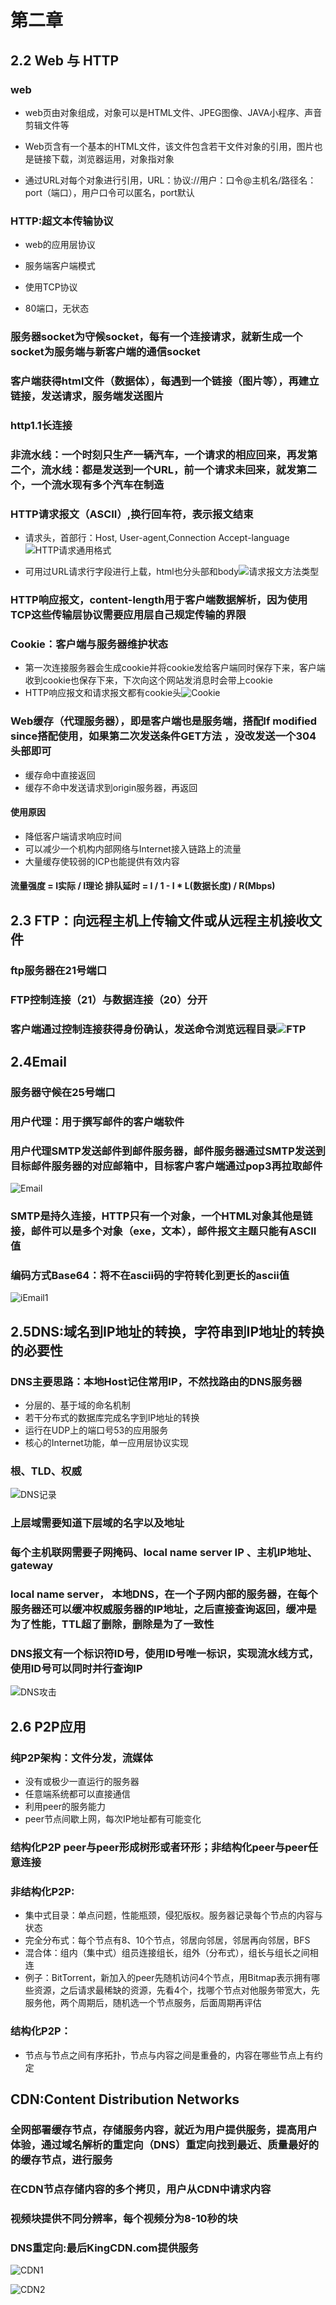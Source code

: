 # 第二章

## 2.2 Web 与 HTTP

### web

+ web页由对象组成，对象可以是HTML文件、JPEG图像、JAVA小程序、声音剪辑文件等

+ Web页含有一个基本的HTML文件，该文件包含若干文件对象的引用，图片也是链接下载，浏览器运用，对象指对象

+ 通过URL对每个对象进行引用，URL：协议://用户：口令@主机名/路径名：port（端口），用户口令可以匿名，port默认

### HTTP:超文本传输协议

+ web的应用层协议

+ 服务端客户端模式

+ 使用TCP协议

+ 80端口，无状态

### 服务器socket为守候socket，每有一个连接请求，就新生成一个socket为服务端与新客户端的通信socket

### 客户端获得html文件（数据体），每遇到一个链接（图片等），再建立链接，发送请求，服务端发送图片

### http1.1长连接

### 非流水线：一个时刻只生产一辆汽车，一个请求的相应回来，再发第二个，流水线：都是发送到一个URL，前一个请求未回来，就发第二个，一个流水现有多个汽车在制造

### HTTP请求报文（ASCII）,换行回车符，表示报文结束

+ 请求头，首部行：Host, User-agent,Connection Accept-language ![HTTP请求通用格式](Picture\HTTP请求通用格式.png)

+ 可用过URL请求行字段进行上载，html也分头部和body![请求报文方法类型](Picture\请求报文分类.png)

### HTTP响应报文，content-length用于客户端数据解析，因为使用TCP这些传输层协议需要应用层自己规定传输的界限

### Cookie：客户端与服务器维护状态

+ 第一次连接服务器会生成cookie并将cookie发给客户端同时保存下来，客户端收到cookie也保存下来，下次向这个网站发消息时会带上cookie
+ HTTP响应报文和请求报文都有cookie头![Cookie](Picture\Cookie.png)

### Web缓存（代理服务器），即是客户端也是服务端，搭配If modified since搭配使用，如果第二次发送条件GET方法 ，没改发送一个304头部即可

+ 缓存命中直接返回
+ 缓存不命中发送请求到origin服务器，再返回

#### 使用原因

+ 降低客户端请求响应时间
+ 可以减少一个机构内部网络与Internet接入链路上的流量
+ 大量缓存使较弱的ICP也能提供有效内容

#### 流量强度 = I实际 / I理论 排队延时 = I / 1 - I * L(数据长度) / R(Mbps)

## 2.3 FTP：向远程主机上传输文件或从远程主机接收文件

### ftp服务器在21号端口

### FTP控制连接（21）与数据连接（20）分开

### 客户端通过控制连接获得身份确认，发送命令浏览远程目录![FTP](Picture\FTP.png)

 ## 2.4Email

### 服务器守候在25号端口

### 用户代理：用于撰写邮件的客户端软件

### 用户代理SMTP发送邮件到邮件服务器，邮件服务器通过SMTP发送到目标邮件服务器的对应邮箱中，目标客户客户端通过pop3再拉取邮件

![Email](Picture\Email.png)

### SMTP是持久连接，HTTP只有一个对象，一个HTML对象其他是链接，邮件可以是多个对象（exe，文本），邮件报文主题只能有ASCII值

### 编码方式Base64：将不在ascii码的字符转化到更长的ascii值

![iEmail1](Picture\Email1.png)

## 2.5DNS:域名到IP地址的转换，字符串到IP地址的转换的必要性

###  DNS主要思路：本地Host记住常用IP，不然找路由的DNS服务器

+ 分层的、基于域的命名机制
+ 若干分布式的数据库完成名字到IP地址的转换
+ 运行在UDP上的端口号53的应用服务
+ 核心的Internet功能，单一应用层协议实现 

### 根、TLD、权威

![DNS记录](Picture\DNS记录.png)

### 上层域需要知道下层域的名字以及地址

### 每个主机联网需要子网掩码、local name server IP 、主机IP地址、gateway

### local name server， 本地DNS，在一个子网内部的服务器，在每个服务器还可以缓冲权威服务器的IP地址，之后直接查询返回，缓冲是为了性能，TTL超了删除，删除是为了一致性

### DNS报文有一个标识符ID号，使用ID号唯一标识，实现流水线方式，使用ID号可以同时并行查询IP

![DNS攻击](Picture\DNS攻击.png)

## 2.6 P2P应用

### 纯P2P架构：文件分发，流媒体

+ 没有或极少一直运行的服务器
+ 任意端系统都可以直接通信
+ 利用peer的服务能力
+ peer节点间歇上网，每次IP地址都有可能变化

### 结构化P2P peer与peer形成树形或者环形；非结构化peer与peer任意连接

### 非结构化P2P:

+ 集中式目录：单点问题，性能瓶颈，侵犯版权。服务器记录每个节点的内容与状态
+ 完全分布式：每个节点有8、10个节点，邻居向邻居，邻居再向邻居，BFS
+ 混合体：组内（集中式）组员连接组长，组外（分布式），组长与组长之间相连
+ 例子：BitTorrent，新加入的peer先随机访问4个节点，用Bitmap表示拥有哪些资源，之后请求最稀缺的资源，先看4个，找哪个节点对他服务带宽大，先服务他，两个周期后，随机选一个节点服务，后面周期再评估

### 结构化P2P：

+ 节点与节点之间有序拓扑，节点与内容之间是重叠的，内容在哪些节点上有约定

## CDN:Content Distribution Networks

### 全网部署缓存节点，存储服务内容，就近为用户提供服务，提高用户体验，通过域名解析的重定向（DNS）重定向找到最近、质量最好的的缓存节点，进行服务

### 在CDN节点存储内容的多个拷贝，用户从CDN中请求内容

### 视频块提供不同分辨率，每个视频分为8-10秒的块

### DNS重定向:最后KingCDN.com提供服务

![CDN1](Picture\CDN1.png)

![CDN2](Picture\CDN2.png)